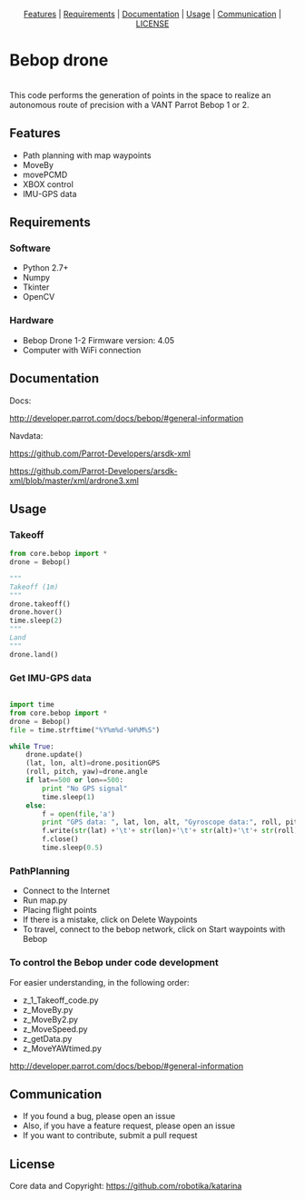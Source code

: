 <p align="center">
  <a href="#features">Features</a> |
  <a href="#requirements">Requirements</a> |
  <a href="#documentation">Documentation</a> |
  <a href="#usage">Usage</a> |
  <a href="#communication">Communication</a> |
  <a href="#license">LICENSE</a>
</p>

# Bebop drone
<br />
This code performs the generation of points in the space to realize an autonomous route of precision with a VANT Parrot Bebop 1 or 2.


## Features

- Path planning with map waypoints
- MoveBy
- movePCMD
- XBOX control
- IMU-GPS data


## Requirements

### Software

- Python 2.7+
- Numpy
- Tkinter
- OpenCV

### Hardware

- Bebop Drone 1-2 Firmware version: 4.05
- Computer with WiFi connection

## Documentation

Docs:

http://developer.parrot.com/docs/bebop/#general-information

Navdata:

https://github.com/Parrot-Developers/arsdk-xml

https://github.com/Parrot-Developers/arsdk-xml/blob/master/xml/ardrone3.xml


## Usage

### Takeoff

```python
from core.bebop import *
drone = Bebop()

"""
Takeoff (1m)
"""
drone.takeoff()
drone.hover()
time.sleep(2)
"""
Land
"""
drone.land()
```

### Get IMU-GPS data

```python

import time
from core.bebop import *
drone = Bebop()
file = time.strftime("%Y%m%d-%H%M%S")

while True:
    drone.update()
    (lat, lon, alt)=drone.positionGPS
    (roll, pitch, yaw)=drone.angle
    if lat==500 or lon==500:
        print "No GPS signal"
        time.sleep(1)
    else:
        f = open(file,'a')
        print "GPS data: ", lat, lon, alt, "Gyroscope data:", roll, pitch, yaw, " Saved"
        f.write(str(lat) +'\t'+ str(lon)+'\t'+ str(alt)+'\t'+ str(roll)+'\t'+ str(pitch)+'\t'+ str(yaw)+'\n')
        f.close()
        time.sleep(0.5)

```

### PathPlanning

- Connect to the Internet
- Run map.py
- Placing flight points
- If there is a mistake, click on Delete Waypoints
- To travel, connect to the bebop network, click on Start waypoints with Bebop

### To control the Bebop under code development

For easier understanding, in the following order:
- z_1_Takeoff_code.py
- z_MoveBy.py
- z_MoveBy2.py
- z_MoveSpeed.py
- z_getData.py
- z_MoveYAWtimed.py

http://developer.parrot.com/docs/bebop/#general-information

## Communication
- If you found a bug, please open an issue
- Also, if you have a feature request, please open an issue
- If you want to contribute, submit a pull request

## License
Core data and Copyright:
https://github.com/robotika/katarina
